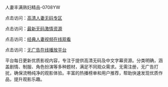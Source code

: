 人妻丰满熟妇精品-0708YW

点击访问：<a href="https://heiliaowzu4ur.pages.dev">高清人妻无码专区</a>

点击访问：<a href="https://heiliaozj3tjd.pages.dev">最新无码激情资源</a>

点击访问：<a href="https://heiliaoe8ajia.pages.dev">经典人妻视频在线观看</a>

点击访问：<a href="https://heiliaoxqkkct.pages.dev">无广告在线播放平台</a>

平台每日更新优质影视内容，专注于提供高清无码及中文字幕资源。分类明确，涵盖剧情、制服、角色扮演等多种题材，满足不同观众需求。无需注册，无广告打扰，确保流畅纯净的观影体验。丰富的热播榜单和用户推荐，帮助快速发现优质作品，提升观影乐趣。

<span style="display:none;">[Canonical link]( https://github.com/fkt20250807/fkt12 ）</span>
